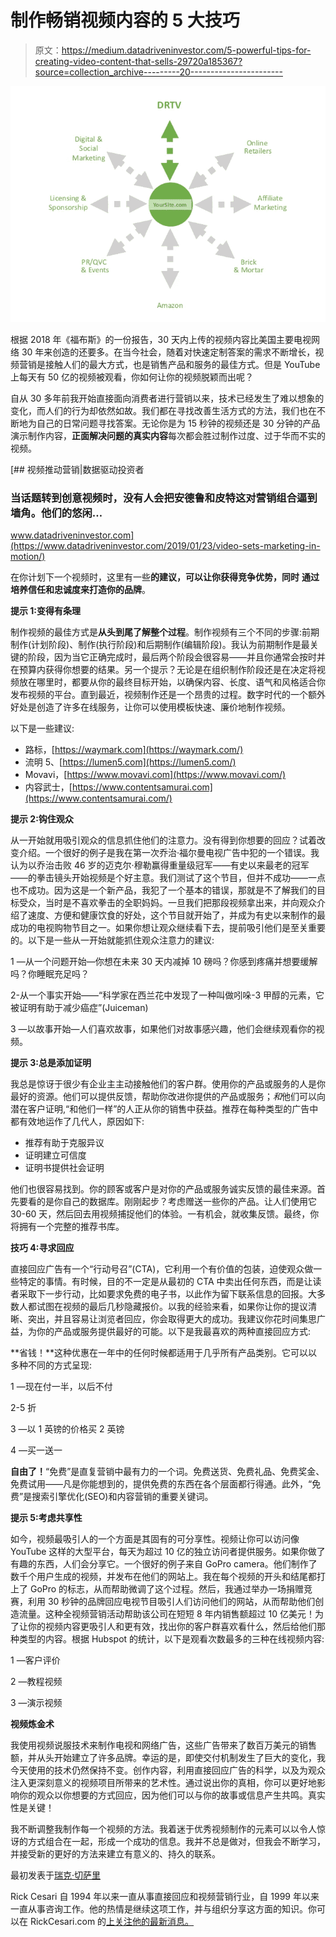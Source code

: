 # 制作畅销视频内容的 5 大技巧

> 原文：<https://medium.datadriveninvestor.com/5-powerful-tips-for-creating-video-content-that-sells-29720a185367?source=collection_archive---------20----------------------->

![](img/0983a64a75d22abe2e468230f9042316.png)

根据 2018 年《福布斯》的一份报告，30 天内上传的视频内容比美国主要电视网络 30 年来创造的还要多。在当今社会，随着对快速定制答案的需求不断增长，视频营销是接触人们的最大方式，也是销售产品和服务的最佳方式。但是 YouTube 上每天有 50 亿的视频被观看，你如何让你的视频脱颖而出呢？

自从 30 多年前我开始直接面向消费者进行营销以来，技术已经发生了难以想象的变化，而人们的行为却依然如故。我们都在寻找改善生活方式的方法，我们也在不断地为自己的日常问题寻找答案。无论你是为 15 秒钟的视频还是 30 分钟的产品演示制作内容，**正面解决问题的真实内容**每次都会胜过制作过度、过于华而不实的视频。

[](https://www.datadriveninvestor.com/2019/01/23/video-sets-marketing-in-motion/) [## 视频推动营销|数据驱动投资者

### 当话题转到创意视频时，没有人会把安德鲁和皮特这对营销组合逼到墙角。他们的悠闲…

www.datadriveninvestor.com](https://www.datadriveninvestor.com/2019/01/23/video-sets-marketing-in-motion/) 

在你计划下一个视频时，这里有一些**的建议，可以让你获得竞争优势，同时** **通过培养信任和忠诚度来打造你的品牌**。

**提示 1:变得有条理**

制作视频的最佳方式是**从头到尾了解整个过程**。制作视频有三个不同的步骤:前期制作(计划阶段)、制作(执行阶段)和后期制作(编辑阶段)。我认为前期制作是最关键的阶段，因为当它正确完成时，最后两个阶段会很容易——并且你通常会按时并在预算内获得你想要的结果。另一个提示？无论是在组织制作阶段还是在决定将视频放在哪里时，都要从你的最终目标开始，以确保内容、长度、语气和风格适合你发布视频的平台。直到最近，视频制作还是一个昂贵的过程。数字时代的一个额外好处是创造了许多在线服务，让你可以使用模板快速、廉价地制作视频。

以下是一些建议:

*   路标，[https://waymark.com](https://waymark.com/)
*   流明 5、[https://lumen5.com](https://lumen5.com/)
*   Movavi，[https://www.movavi.com](https://www.movavi.com/)
*   内容武士，[https://www.contentsamurai.com](https://www.contentsamurai.com/)

**提示 2:钩住观众**

从一开始就用吸引观众的信息抓住他们的注意力。没有得到你想要的回应？试着改变介绍。一个很好的例子是我在第一次乔治·福尔曼电视广告中犯的一个错误。我认为以乔治击败 46 岁的迈克尔·穆勒赢得重量级冠军——有史以来最老的冠军——的拳击镜头开始视频是个好主意。我们测试了这个节目，但并不成功——一点也不成功。因为这是一个新产品，我犯了一个基本的错误，那就是不了解我们的目标受众，当时是不喜欢拳击的全职妈妈。一旦我们把那段视频拿出来，并向观众介绍了速度、方便和健康饮食的好处，这个节目就开始了，并成为有史以来制作的最成功的电视购物节目之一。如果你想让观众继续看下去，提前吸引他们是至关重要的。以下是一些从一开始就能抓住观众注意力的建议:

1 —从一个问题开始—你想在未来 30 天内减掉 10 磅吗？你感到疼痛并想要缓解吗？你睡眠充足吗？

2-从一个事实开始——“科学家在西兰花中发现了一种叫做吲哚-3 甲醇的元素，它被证明有助于减少癌症”(Juiceman)

3 —以故事开始—人们喜欢故事，如果他们对故事感兴趣，他们会继续观看你的视频。

**提示 3:总是添加证明**

我总是惊讶于很少有企业主主动接触他们的客户群。使用你的产品或服务的人是你最好的资源。他们可以提供反馈，帮助你改进你提供的产品或服务；*和*他们可以向潜在客户证明,“和他们一样”的人正从你的销售中获益。推荐在每种类型的广告中都有效地运作了几代人，原因如下:

*   推荐有助于克服异议
*   证明建立可信度
*   证明书提供社会证明

他们也很容易找到。你的顾客或客户是对你的产品或服务诚实反馈的最佳来源。首先要看的是你自己的数据库。刚刚起步？考虑赠送一些你的产品。让人们使用它 30-60 天，然后回去用视频捕捉他们的体验。一有机会，就收集反馈。最终，你将拥有一个完整的推荐书库。

**技巧 4:寻求回应**

直接回应广告有一个“行动号召”(CTA)，它利用一个有价值的包装，迫使观众做一些特定的事情。有时候，目的不一定是从最初的 CTA 中卖出任何东西，而是让读者采取下一步行动，比如要求免费的电子书，以此作为留下联系信息的回报。大多数人都试图在视频的最后几秒隐藏报价。以我的经验来看，如果你让你的提议清晰、突出，并且容易让浏览者回应，你会取得更大的成功。我建议你花时间集思广益，为你的产品或服务提供最好的可能。以下是我最喜欢的两种直接回应方式:

**省钱！**这种优惠在一年中的任何时候都适用于几乎所有产品类别。它可以以多种不同的方式呈现:

1 —现在付一半，以后不付

2-5 折

3 —以 1 英镑的价格买 2 英镑

4 —买一送一

**自由了！**“免费”是直复营销中最有力的一个词。免费送货、免费礼品、免费奖金、免费试用——凡是你能想到的，提供免费的东西在各个层面都行得通。此外，“免费”是搜索引擎优化(SEO)和内容营销的重要关键词。

**提示 5:考虑共享性**

如今，视频最吸引人的一个方面是其固有的可分享性。视频让你可以访问像 YouTube 这样的大型平台，每天为超过 10 亿的独立访问者提供服务。如果你做了有趣的东西，人们会分享它。一个很好的例子来自 GoPro camera。他们制作了数千个用户生成的视频，并发布在他们的网站上。我在每个视频的开头和结尾都打上了 GoPro 的标志，从而帮助微调了这个过程。然后，我通过举办一场捐赠竞赛，利用 30 秒钟的品牌回应电视节目吸引人们访问他们的网站，从而帮助他们创造流量。这种全视频营销活动帮助该公司在短短 8 年内销售额超过 10 亿美元！为了让你的视频内容更吸引人和更有效，找出你的客户群喜欢看什么，然后给他们那种类型的内容。根据 Hubspot 的统计，以下是观看次数最多的三种在线视频内容:

1 —客户评价

2 —教程视频

3 —演示视频

**视频炼金术**

我使用视频说服技术来制作电视和网络广告，这些广告带来了数百万美元的销售额，并从头开始建立了许多品牌。幸运的是，即使交付机制发生了巨大的变化，我今天使用的技术仍然保持不变。创作内容，利用直接回应广告的科学，以及为观众注入更深刻意义的视频项目所带来的艺术性。通过说出你的真相，你可以更好地影响你的观众以你想要的方式回应，因为他们可以与你的故事或信息产生共鸣。真实性是关键！

我不断调整我制作每一个视频的方法。我着迷于优秀视频制作的元素可以以令人惊讶的方式组合在一起，形成一个成功的信息。我并不总是做对，但我会不断学习，并接受新的更好的方法来建立有意义的、持久的联系。

最初发表于[瑞克·切萨里](https://rickcesari.com/5-powerful-tips-for-creating-video-content-that-sells/)

Rick Cesari 自 1994 年以来一直从事直接回应和视频营销行业，自 1999 年以来一直从事咨询工作。他的热情是继续这项工作，并与组织分享这方面的知识。你可以在 RickCesari.com 的[上关注他的最新消息。](https://rickcesari.com/)
